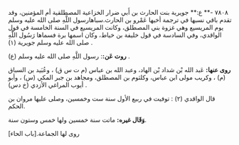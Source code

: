 ٧٨٠٨ -** ع:** جويرية بنت الحارث بن أَبي ضرار الخزاعية المصطلقية أم المؤمنين، وقد تقدم باقي نسبها في ترجمة أخيها عَمْرو بن الحارث.سباهارسول اللَّهِ صلى الله عليه وسلم يوم المريسيع وهي غزوة بني المصطلق، وكانت المريسيع في السنة الخامسة في قول الواقدي، وفي السادسة في قول خليفة بن خياط، وكان اسمها برة فسماها رَسُول اللَّهِ صلى الله عليه وسلم جويرية (١) .

**روت عَن:**: رسول اللَّهِ صلى الله عليه وسلم (ع) .

**روى عنها:** عَبد الله بْن شداد بْن الهاد، وعبد الله بن عباس (م ت س ق) ، وعُبَيد بن السباق (م) ، وكريب مولى ابن عباس، وكلثوم بن المصطلق، ومجاهد بن جبر المكي (س) ، وأبو أيوب المراغي الأزدي (خ دس) .

قال الواقدي (٢) : توفيت في ربيع الأول سنة ست وخمسين، وصلى عليها مروان بن الحكم.

**وَقَال غيره:** ماتت سنة خمسين ولها خمس وستون سنة.

روى لها الجماعة.[باب الحاء]